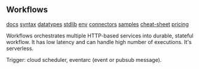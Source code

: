 Workflows
-

[docs](https://cloud.google.com/workflows)
[syntax](https://cloud.google.com/workflows/docs/reference/syntax)
[datatypes](https://cloud.google.com/workflows/docs/reference/syntax/datatypes)
[stdlib](https://cloud.google.com/workflows/docs/reference/stdlib/overview)
[env](https://cloud.google.com/workflows/docs/reference/environment-variables)
[connectors](https://cloud.google.com/workflows/docs/reference/googleapis)
[samples](https://cloud.google.com/workflows/docs/samples)
[cheat-sheet](https://cloud.google.com/workflows/docs/reference/syntax/syntax-cheat-sheet)
[pricing](https://cloud.google.com/workflows/pricing)

Workflows orchestrates multiple HTTP-based services into durable, stateful workflow.
It has low latency and can handle high number of executions. It's serverless.

Trigger: cloud scheduler, eventarc (event or pubsub message).
